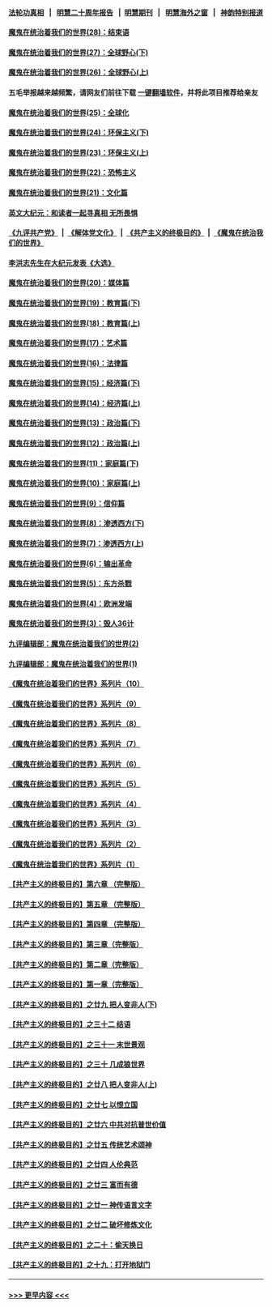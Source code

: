 #### [法轮功真相](https://github.com/gfw-breaker/truth/blob/master/README.md?t=0) &nbsp;&nbsp;|&nbsp;&nbsp; [明慧二十周年报告](https://github.com/gfw-breaker/mh-reports/blob/master/README.md?t=0) &nbsp;&nbsp;|&nbsp;&nbsp;[明慧期刊](https://github.com/gfw-breaker/mh-qikan) &nbsp;&nbsp;|&nbsp;&nbsp; [明慧海外之窗](https://github.com/gfw-breaker/mh-news/blob/master/README.md?t=0) &nbsp;&nbsp;|&nbsp;&nbsp; [神韵特别报道](https://github.com/gfw-breaker/mh-news/blob/master/shenyun.md?t=0)
#### [魔鬼在统治着我们的世界(28)：结束语](../pages/nsc422/n10936246.md?t=06191051) 
#### [魔鬼在统治着我们的世界(27)：全球野心(下)](../pages/nsc422/n10928319.md?t=06191051) 
#### [魔鬼在统治着我们的世界(26)：全球野心(上)](../pages/nsc422/n10900318.md?t=06191051) 
#### 五毛举报越来越频繁，请网友们前往下载 [一键翻墙软件](https://github.com/gfw-breaker/ssr-accounts)，并将此项目推荐给亲友
#### [魔鬼在统治着我们的世界(25)：全球化](../pages/nsc422/n10788205.md?t=06191051) 
#### [魔鬼在统治着我们的世界(24)：环保主义(下)](../pages/nsc422/n10695307.md?t=06191051) 
#### [魔鬼在统治着我们的世界(23)：环保主义(上)](../pages/nsc422/n10688613.md?t=06191051) 
#### [魔鬼在统治着我们的世界(22)：恐怖主义](../pages/nsc422/n10614727.md?t=06191051) 
#### [魔鬼在统治着我们的世界(21)：文化篇](../pages/nsc422/n10597706.md?t=06191051) 
#### [英文大纪元：和读者一起寻真相 无所畏惧](../pages/nsc422/n12542027.md?t=06191051) 
#### [《九评共产党》](https://github.com/begood0513/9ping.md/blob/master/README.md) &nbsp;|&nbsp; [《解体党文化》](../../../../jtdwh.md/blob/master/README.md)  &nbsp;|&nbsp; [《共产主义的终极目的》](../../../../gczydzjmd.md/blob/master/README.md) &nbsp;|&nbsp; [《魔鬼在统治我们的世界》](../../../../mgztzwmdsj.md/blob/master/README.md) 
#### [李洪志先生在大纪元发表《大选》](../pages/nsc422/n12534746.md?t=06191051) 
#### [魔鬼在统治着我们的世界(20)：媒体篇](../pages/nsc422/n10586579.md?t=06191051) 
#### [魔鬼在统治着我们的世界(19)：教育篇(下)](../pages/nsc422/n10564808.md?t=06191051) 
#### [魔鬼在统治着我们的世界(18)：教育篇(上)](../pages/nsc422/n10526970.md?t=06191051) 
#### [魔鬼在统治着我们的世界(17)：艺术篇](../pages/nsc422/n10499093.md?t=06191051) 
#### [魔鬼在统治着我们的世界(16)：法律篇](../pages/nsc422/n10485969.md?t=06191051) 
#### [魔鬼在统治着我们的世界(15)：经济篇(下)](../pages/nsc422/n10469975.md?t=06191051) 
#### [魔鬼在统治着我们的世界(14)：经济篇(上)](../pages/nsc422/n10457370.md?t=06191051) 
#### [魔鬼在统治着我们的世界(13)：政治篇(下)](../pages/nsc422/n10448270.md?t=06191051) 
#### [魔鬼在统治着我们的世界(12)：政治篇(上)](../pages/nsc422/n10444576.md?t=06191051) 
#### [魔鬼在统治着我们的世界(11)：家庭篇(下)](../pages/nsc422/n10440961.md?t=06191051) 
#### [魔鬼在统治着我们的世界(10)：家庭篇(上)](../pages/nsc422/n10435448.md?t=06191051) 
#### [魔鬼在统治着我们的世界(9)：信仰篇](../pages/nsc422/n10432159.md?t=06191051) 
#### [魔鬼在统治着我们的世界(8)：渗透西方(下)](../pages/nsc422/n10429603.md?t=06191051) 
#### [魔鬼在统治着我们的世界(7)：渗透西方(上)](../pages/nsc422/n10426013.md?t=06191051) 
#### [魔鬼在统治着我们的世界(6)：输出革命](../pages/nsc422/n10421536.md?t=06191051) 
#### [魔鬼在统治着我们的世界(5)：东方杀戮](../pages/nsc422/n10417707.md?t=06191051) 
#### [魔鬼在统治着我们的世界(4)：欧洲发端](../pages/nsc422/n10414890.md?t=06191051) 
#### [魔鬼在统治着我们的世界(3)：毁人36计](../pages/nsc422/n10411583.md?t=06191051) 
#### [九评编辑部：魔鬼在统治着我们的世界(2)](../pages/nsc422/n10410036.md?t=06191051) 
#### [九评编辑部：魔鬼在统治着我们的世界(1)](../pages/nsc422/n10406825.md?t=06191051) 
#### [《魔鬼在统治着我们的世界》系列片（10）](../pages/nsc422/n12292670.md?t=06191051) 
#### [《魔鬼在统治着我们的世界》系列片（9）](../pages/nsc422/n12290859.md?t=06191051) 
#### [《魔鬼在统治着我们的世界》系列片（8）](../pages/nsc422/n12287445.md?t=06191051) 
#### [《魔鬼在统治着我们的世界》系列片（7）](../pages/nsc422/n12283425.md?t=06191051) 
#### [《魔鬼在统治着我们的世界》系列片（6）](../pages/nsc422/n12282314.md?t=06191051) 
#### [《魔鬼在统治着我们的世界》系列片（5）](../pages/nsc422/n12281419.md?t=06191051) 
#### [《魔鬼在统治着我们的世界》系列片（4）](../pages/nsc422/n12274024.md?t=06191051) 
#### [《魔鬼在统治着我们的世界》系列片（3）](../pages/nsc422/n12271322.md?t=06191051) 
#### [《魔鬼在统治着我们的世界》系列片（2）](../pages/nsc422/n12269049.md?t=06191051) 
#### [《魔鬼在统治着我们的世界》系列片（1）](../pages/nsc422/n12267575.md?t=06191051) 
#### [【共产主义的终极目的】第六章 （完整版）](../pages/nsc422/n11428913.md?t=06191051) 
#### [【共产主义的终极目的】第五章 （完整版）](../pages/nsc422/n11428912.md?t=06191051) 
#### [【共产主义的终极目的】第四章 （完整版）](../pages/nsc422/n11428907.md?t=06191051) 
#### [【共产主义的终极目的】第三章（完整版）](../pages/nsc422/n11428848.md?t=06191051) 
#### [【共产主义的终极目的】第二章（完整版）](../pages/nsc422/n11428831.md?t=06191051) 
#### [【共产主义的终极目的】第一章（完整版）](../pages/nsc422/n11417651.md?t=06191051) 
#### [【共产主义的终极目的】之廿九 把人变非人(下)](../pages/nsc422/n11344140.md?t=06191051) 
#### [【共产主义的终极目的】之三十二 结语](../pages/nsc422/n11360535.md?t=06191051) 
#### [【共产主义的终极目的】之三十一 末世景观](../pages/nsc422/n11351129.md?t=06191051) 
#### [【共产主义的终极目的】之三十 几成狼世界](../pages/nsc422/n11348280.md?t=06191051) 
#### [【共产主义的终极目的】之廿八 把人变非人(上)](../pages/nsc422/n11340492.md?t=06191051) 
#### [【共产主义的终极目的】之廿七 以恨立国](../pages/nsc422/n11336944.md?t=06191051) 
#### [【共产主义的终极目的】之廿六 中共对抗普世价值](../pages/nsc422/n11324785.md?t=06191051) 
#### [【共产主义的终极目的】之廿五 传统艺术颂神](../pages/nsc422/n11296396.md?t=06191051) 
#### [【共产主义的终极目的】之廿四 人伦典范](../pages/nsc422/n11296397.md?t=06191051) 
#### [【共产主义的终极目的】之廿三 富而有德](../pages/nsc422/n11283598.md?t=06191051) 
#### [【共产主义的终极目的】之廿一 神传语言文字](../pages/nsc422/n11263265.md?t=06191051) 
#### [【共产主义的终极目的】之廿二 破坏修炼文化](../pages/nsc422/n11245728.md?t=06191051) 
#### [【共产主义的终极目的】之二十：偷天换日](../pages/nsc422/n11238846.md?t=06191051) 
#### [【共产主义的终极目的】之十九：打开地狱门](../pages/nsc422/n11206376.md?t=06191051) 

----
#### [ >>> 更早内容 <<< ](../indexes/nsc422-earlier.md)

